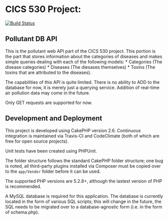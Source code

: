 # CICS 530 Project: 
[![Build Status](https://travis-ci.org/achengscode/pollutantAPI.svg?branch=master)](https://travis-ci.org/achengscode/pollutantAPI)

## Pollutant DB API

This is the pollutant web API part of the CICS 530 project. This portion is the 
part that stores information about the categories of diseases and makes 
simple queries dealing with each of the following models:
	* Categories (The disease categories)
	* Diseases (The diesases themselves)
	* Toxins (The toxins that are attributed to the diseases).

The capabilities of this API is quite limited. There is no ability to ADD to the
database for now, it is merely just a querying service. Addition of real-time
air pollution data may come in the future.

Only GET requests are supported for now.

## Development and Deployment
This project is developed using CakePHP version 2.6. 
Continuous integration is maintained via Travis-CI and CodeClimate (both of which are
free for open source projects).

Unit tests have been created using PHPUnit.

The folder structure follows the standard CakePHP folder structure; one bug is 
noted, all third-party plugins installed via Composer must be copied over to the 
`app/Vendor` folder before it can be used.

The supported PHP versions are 5.2.8+, although the lastest version of PHP is
recommended. 

A MySQL database is required for this application. The database is currently located 
in the form of various SQL scripts; this will change in the future, the SQL needs
to be migrated over to a database-agnostic form (i.e. in the form of schema.php).
